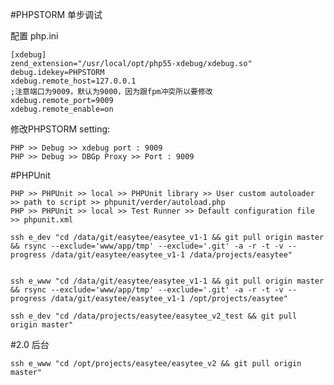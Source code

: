 
#PHPSTORM 单步调试

配置 php.ini

    [xdebug]
    zend_extension="/usr/local/opt/php55-xdebug/xdebug.so"
    debug.idekey=PHPSTORM
    xdebug.remote_host=127.0.0.1
    ;注意端口为9009，默认为9000，因为跟fpm冲突所以要修改
    xdebug.remote_port=9009
    xdebug.remote_enable=on

修改PHPSTORM setting:

    PHP >> Debug >> xdebug port : 9009
    PHP >> Debug >> DBGp Proxy >> Port : 9009

#PHPUnit

    PHP >> PHPUnit >> local >> PHPUnit library >> User custom autoloader >> path to script >> phpunit/verder/autoload.php
    PHP >> PHPUnit >> local >> Test Runner >> Default configuration file >> phpunit.xml

    ssh e_dev "cd /data/git/easytee/easytee_v1-1 && git pull origin master && rsync --exclude='www/app/tmp' --exclude='.git' -a -r -t -v --progress /data/git/easytee/easytee_v1-1 /data/projects/easytee"


    ssh e_www "cd /data/git/easytee/easytee_v1-1 && git pull origin master && rsync --exclude='www/app/tmp' --exclude='.git' -a -r -t -v --progress /data/git/easytee/easytee_v1-1 /opt/projects/easytee"

    ssh e_dev "cd /data/projects/easytee/easytee_v2_test && git pull origin master"



#2.0 后台

    ssh e_www "cd /opt/projects/easytee/easytee_v2 && git pull origin master"